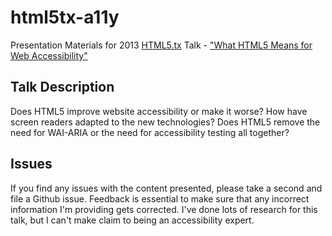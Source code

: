 html5tx-a11y
============

Presentation Materials for 2013 [HTML5.tx](http://html5tx.com/) Talk - ["What HTML5 Means for Web Accessibility"](http://html5tx.com/pages/schedule#afternoon-5)

## Talk Description
Does HTML5 improve website accessibility or make it worse? How have screen readers adapted to the new technologies? Does HTML5 remove the need for WAI-ARIA or the need for accessibility testing all together?

## Issues
If you find any issues with the content presented, please take a second and file a Github issue. Feedback is essential to make sure that any incorrect information I'm providing gets corrected. I've done lots of research for this talk, but I can't make claim to being an accessibility expert.